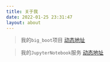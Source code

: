 ```yaml
---
title: 关于我
date: 2022-01-25 23:31:47
layout: about
---
```


> 我的`big_boot`项目 [动态地址](http://113.109.216.233:18999/)

> 我的`JupyterNotebook`服务 [动态地址](http://113.109.216.233:19000/)
